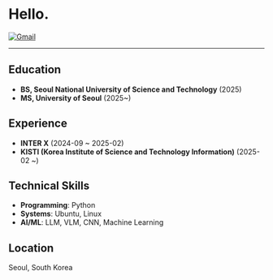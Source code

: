 <h1 align="left">Hello.</h1>

<p align="left">
  <a href="mailto:yundong0913@gmail.com">
    <img src="https://img.shields.io/badge/-yundong0913@gmail.com-d14836?style=flat&logo=Gmail&logoColor=white" alt="Gmail">
  </a>
</p>

---

## Education
- **BS, Seoul National University of Science and Technology** (2025)
- **MS, University of Seoul** (2025~)

## Experience
- **INTER X** (2024-09 ~ 2025-02)
- **KISTI (Korea Institute of Science and Technology Information)** (2025-02 ~)

## Technical Skills
- **Programming**: Python
- **Systems**: Ubuntu, Linux
- **AI/ML**: LLM, VLM, CNN, Machine Learning

## Location
Seoul, South Korea
